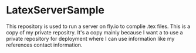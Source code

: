 # LatexServerSample

This repository is used to run a server on fly.io to complie .tex files. This is a copy of my private repositry. It's a copy mainly because I want a to use a private repository for deployment where I can use information like my references contact information.